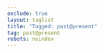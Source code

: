 ```yaml
---
exclude: true
layout: taglist
title: "Tagged: past@present"
tag: past@present
robots: noindex
---
```

